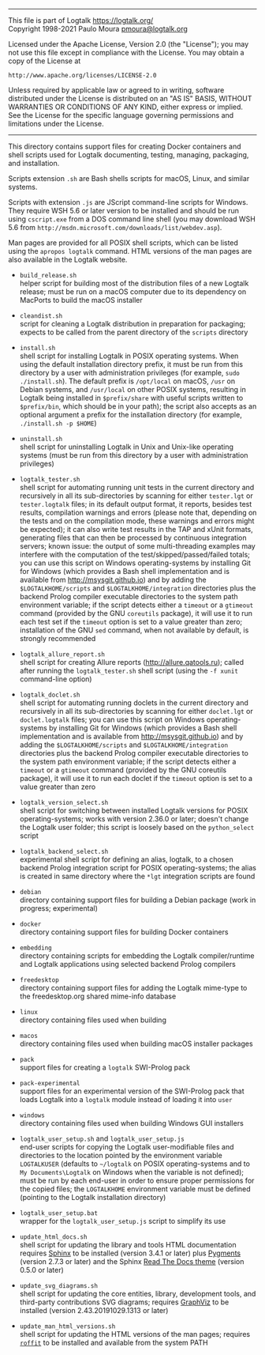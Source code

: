 ________________________________________________________________________

This file is part of Logtalk <https://logtalk.org/>  
Copyright 1998-2021 Paulo Moura <pmoura@logtalk.org>

Licensed under the Apache License, Version 2.0 (the "License");
you may not use this file except in compliance with the License.
You may obtain a copy of the License at

    http://www.apache.org/licenses/LICENSE-2.0

Unless required by applicable law or agreed to in writing, software
distributed under the License is distributed on an "AS IS" BASIS,
WITHOUT WARRANTIES OR CONDITIONS OF ANY KIND, either express or implied.
See the License for the specific language governing permissions and
limitations under the License.
________________________________________________________________________


This directory contains support files for creating Docker containers and
shell scripts used for Logtalk documenting, testing, managing, packaging,
and installation.

Scripts extension `.sh` are Bash shells scripts for macOS, Linux, and
similar systems.

Scripts with extension `.js` are JScript command-line scripts for Windows.
They require WSH 5.6 or later version to be installed and should be run
using `cscript.exe` from a DOS command line shell (you may download WSH 5.6
from `http://msdn.microsoft.com/downloads/list/webdev.asp`).

Man pages are provided for all POSIX shell scripts, which can be listed
using the `apropos logtalk` command. HTML versions of the man pages are
also available in the Logtalk website.

- `build_release.sh`  
	helper script for building most of the distribution files of a new
	Logtalk release; must be run on a macOS computer due to its dependency
	on MacPorts to build the macOS installer

- `cleandist.sh`  
	script for cleaning a Logtalk distribution in preparation for packaging;
	expects to be called from the parent directory of the `scripts` directory

- `install.sh`  
	shell script for installing Logtalk in POSIX operating systems. When
	using the default installation directory prefix, it must be run from
	this directory by a user with administration privileges (for example,
	`sudo ./install.sh`). The default prefix is `/opt/local` on macOS,
	`/usr` on Debian systems, and `/usr/local` on other POSIX systems,
	resulting in Logtalk being installed in `$prefix/share` with useful
	scripts written to `$prefix/bin`, which should be in your path);
	the script also accepts as an optional argument a prefix for the
	installation directory (for example, `./install.sh -p $HOME`)

- `uninstall.sh`  
	shell script for uninstalling Logtalk in Unix and Unix-like operating
	systems (must be run from this directory by a user with administration
	privileges)

- `logtalk_tester.sh`  
	shell script for automating running unit tests in the current directory and
	recursively in all its sub-directories by scanning for either `tester.lgt`
	or `tester.logtalk` files;
	in its default output format, it reports, besides test results, compilation
	warnings and errors (please note that, depending on the tests and on the
	compilation mode, these warnings and errors might be expected);
	it can also write test results in the TAP and xUnit formats, generating files
	that can then be processed by continuous integration servers;
	known issue: the output of some multi-threading examples may interfere
	with the computation of the test/skipped/passed/failed totals;
	you can use this script on Windows operating-systems by installing Git for
	Windows (which provides a Bash shell implementation and is available from
	<http://msysgit.github.io>) and by adding the `$LOGTALKHOME/scripts` and
	`$LOGTALKHOME/integration` directories plus the backend Prolog compiler
	executable directories to the system path environment variable;
	if the script detects either a `timeout` or a `gtimeout` command (provided
	by the GNU `coreutils` package), it will use it to run each test set if the
	`timeout` option is set to a value greater than zero;
	installation of the GNU `sed` command, when not available by default, is
	strongly recommended

- `logtalk_allure_report.sh`  
	shell script for creating Allure reports (http://allure.qatools.ru);
	called after running the `logtalk_tester.sh` shell script (using the
	`-f xunit` command-line option)

- `logtalk_doclet.sh`  
	shell script for automating running doclets in the current directory and
	recursively in all its sub-directories by scanning for either `doclet.lgt`
	or `doclet.logtalk` files;
	you can use this script on Windows operating-systems by installing Git for
	Windows (which provides a Bash shell implementation and is available from
	<http://msysgit.github.io>) and by adding the `$LOGTALKHOME/scripts` and
	`$LOGTALKHOME/integration` directories plus the backend Prolog compiler
	executable directories to the system path environment variable;
	if the script detects either a `timeout` or a `gtimeout` command (provided
	by the GNU coreutils package), it will use it to run each doclet if the
	`timeout` option is set to a value greater than zero

- `logtalk_version_select.sh`  
	shell script for switching between installed Logtalk versions for POSIX
	operating-systems; works with version 2.36.0 or later; doesn't change the
	Logtalk user folder; this script is loosely based on the `python_select`
	script

- `logtalk_backend_select.sh`  
	experimental shell script for defining an alias, logtalk, to a chosen
	backend Prolog integration script for POSIX operating-systems; the
	alias is created in same directory where the `*lgt` integration scripts
	are found

- `debian`  
	directory containing support files for building a Debian package
	(work in progress; experimental)

- `docker`  
	directory containing support files for building Docker containers

- `embedding`  
	directory containing scripts for embedding the Logtalk compiler/runtime
	and Logtalk applications using selected backend Prolog compilers

- `freedesktop`  
	directory containing support files for adding the Logtalk mime-type
	to the freedesktop.org shared mime-info database

- `linux`  
	directory containing files used when building

- `macos`  
	directory containing files used when building macOS installer packages

- `pack`  
	support files for creating a `logtalk` SWI-Prolog pack

- `pack-experimental`  
	support files for an experimental version of the SWI-Prolog pack
	that loads Logtalk into a `logtalk` module instead of loading it
	into `user`

- `windows`  
	directory containing files used when building Windows GUI installers

- `logtalk_user_setup.sh` and `logtalk_user_setup.js`  
	end-user scripts for copying the Logtalk user-modifiable files and
	directories to the location pointed by the environment variable
	`LOGTALKUSER` (defaults to `~/logtalk` on POSIX operating-systems
	and to `My Documents\Logtalk` on Windows when the variable is not
	defined); must be run by each end-user in order to ensure proper
	permissions for the copied files; the `LOGTALKHOME` environment
	variable must be defined (pointing to the Logtalk installation
	directory)
- `logtalk_user_setup.bat`  
	wrapper for the `logtalk_user_setup.js` script to simplify its use

- `update_html_docs.sh`  
	shell script for updating the library and tools HTML documentation requires
	[Sphinx](https://www.sphinx-doc.org) to be installed (version 3.4.1 or later)
	plus [Pygments](https://pygments.org) (version 2.7.3 or later) and the Sphinx
	[Read The Docs theme](https://github.com/rtfd/sphinx_rtd_theme) (version
	0.5.0 or later)

- `update_svg_diagrams.sh`  
	shell script for updating the core entities, library, development
	tools, and third-party contributions SVG diagrams; requires
	[GraphViz](https://www.graphviz.org/) to be installed (version
	2.43.20191029.1313 or later)

- `update_man_html_versions.sh`  
	shell script for updating the HTML versions of the man pages; requires
	[`roffit`](https://github.com/bagder/roffit) to be installed and available
	from the system PATH
